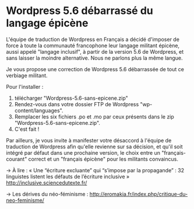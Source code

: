 # Wordpress 5.6 débarrassé du langage épicène

L'équipe de traduction de Wordpress en Français a décidé d'imposer de force  à toute la communauté francophone leur langage militant épicène, aussi appelé "langage inclusif", à partir de la version 5.6 de Wordpress, et sans laisser la moindre alternative. Nous ne parlons plus la même langue.

Je vous propose une correction de Wordpress 5.6 débarrassée de tout ce verbiage militant.

Pour l'installer :
1. télécharger "Wordpress-5.6-sans-epicene.zip"
2. Rendez-vous dans votre dossier FTP de Wordpress "wp-content/languages".
3. Remplacer les six fichiers .po et .mo par ceux présents dans le zip "Wordpress-5.6-sans-epicene.zip".
4. C'est fait !

Par ailleurs, je vous invite à manifester votre désaccord à l'équipe de traduction de Wordpress afin qu'elle revienne sur sa décision, et qu'il soit intégré par défaut dans une prochaine version, le choix entre un "français-courant" correct et un "français épicène" pour les militants convaincus.

→ À lire : « Une “écriture excluante” qui “s’impose par la propagande” : 32 linguistes listent les défauts de l’écriture inclusive » http://inclusive.sciencedutexte.fr/

→ Les dérives du néo-féminisme : http://eromakia.fr/index.php/critique-du-neo-feminisme/
